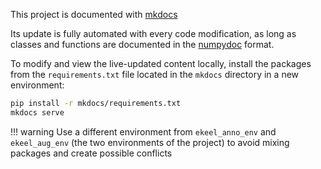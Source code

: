 This project is documented with [mkdocs](https://www.mkdocs.org/getting-started/)

Its update is fully automated with every code modification, as long as classes and functions are documented in the [numpydoc](https://numpydoc.readthedocs.io/en/latest/format.html) format.

To modify and view the live-updated content locally, install the packages from the ```requirements.txt``` file located in the ```mkdocs``` directory in a new environment:

```bash
pip install -r mkdocs/requirements.txt
mkdocs serve
``` 

!!! warning
    Use a different environment from ```ekeel_anno_env``` and ```ekeel_aug_env``` (the two environments of the project) to avoid mixing packages and create possible conflicts